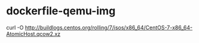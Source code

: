 # dockerfile-qemu-img

curl -O http://buildlogs.centos.org/rolling/7/isos/x86_64/CentOS-7-x86_64-AtomicHost.qcow2.xz

